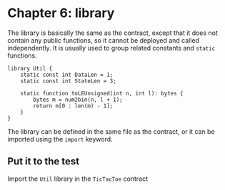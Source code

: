 # Chapter 6: library


The library is basically the same as the contract, except that it does not contain any public functions, so it cannot be deployed and called independently. It is usually used to group related constants and `static` functions.


```solidity
library Util {
    static const int DataLen = 1;
    static const int StateLen = 3;

    static function toLEUnsigned(int n, int l): bytes {
        bytes m = num2bin(n, l + 1);
        return m[0 : len(m) - 1];
    }
}

```

The library can be defined in the same file as the contract, or it can be imported using the `import` keyword.

## Put it to the test

Import the `Util` library in the `TicTacToe` contract
